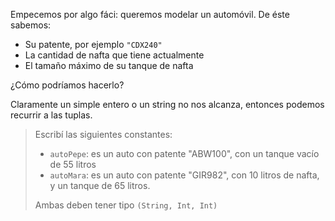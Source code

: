 Empecemos por algo fáci: queremos modelar un automóvil. De éste sabemos:

* Su patente, por ejemplo `"CDX240"`
* La cantidad de nafta que tiene actualmente
* El tamaño máximo de su tanque de nafta

¿Cómo podríamos hacerlo?

Claramente un simple entero o un string no nos alcanza, entonces podemos recurrir a las tuplas. 

> Escribí las siguientes constantes: 
>
> * `autoPepe`: es un auto con patente "ABW100", con un tanque vacío de 55 litros
> * `autoMara`: es un auto con patente "GIR982", con 10 litros de nafta, y un tanque de 65 litros.
> 
> Ambas deben tener tipo `(String, Int, Int)`

